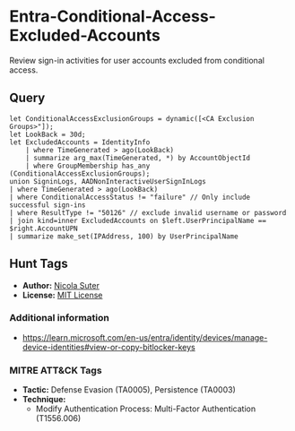 # Entra-Conditional-Access-Excluded-Accounts

Review sign-in activities for user accounts excluded from conditional access.

## Query

```kusto
let ConditionalAccessExclusionGroups = dynamic([<CA Exclusion Groups>"]);
let LookBack = 30d;
let ExcludedAccounts = IdentityInfo
    | where TimeGenerated > ago(LookBack)
    | summarize arg_max(TimeGenerated, *) by AccountObjectId
    | where GroupMembership has_any (ConditionalAccessExclusionGroups);
union SigninLogs, AADNonInteractiveUserSignInLogs
| where TimeGenerated > ago(LookBack)
| where ConditionalAccessStatus != "failure" // Only include successful sign-ins
| where ResultType != "50126" // exclude invalid username or password
| join kind=inner ExcludedAccounts on $left.UserPrincipalName == $right.AccountUPN
| summarize make_set(IPAddress, 100) by UserPrincipalName
```

## Hunt Tags

* **Author:** [Nicola Suter](https://nicolasuter.ch)
* **License:** [MIT License](https://github.com/nicolonsky/ITDR/blob/main/LICENSE)

### Additional information

* <https://learn.microsoft.com/en-us/entra/identity/devices/manage-device-identities#view-or-copy-bitlocker-keys>


### MITRE ATT&CK Tags

* **Tactic:** Defense Evasion (TA0005), Persistence (TA0003)
* **Technique:**
    * Modify Authentication Process: Multi-Factor Authentication (T1556.006)
